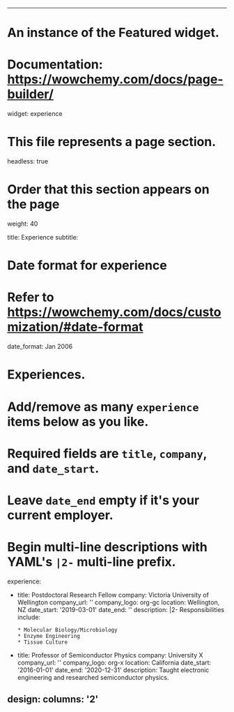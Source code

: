 ---
# An instance of the Featured widget.
# Documentation: https://wowchemy.com/docs/page-builder/
widget: experience

# This file represents a page section.
headless: true

# Order that this section appears on the page
weight: 40

title: Experience
subtitle:

# Date format for experience
#   Refer to https://wowchemy.com/docs/customization/#date-format
date_format: Jan 2006

# Experiences.
#   Add/remove as many `experience` items below as you like.
#   Required fields are `title`, `company`, and `date_start`.
#   Leave `date_end` empty if it's your current employer.
#   Begin multi-line descriptions with YAML's `|2-` multi-line prefix.
experience:
  - title: Postdoctoral Research Fellow
    company: Victoria University of Wellington
    company_url: ''
    company_logo: org-gc
    location: Wellington, NZ
    date_start: '2019-03-01'
    date_end: ''
    description: |2-
        Responsibilities include:
        
        * Molecular Biology/Microbiology
        * Enzyme Engineering
        * Tissue Culture
        
  - title: Professor of Semiconductor Physics
    company: University X
    company_url: ''
    company_logo: org-x
    location: California
    date_start: '2016-01-01'
    date_end: '2020-12-31'
    description: Taught electronic engineering and researched semiconductor physics.

design:
  columns: '2'
  ---